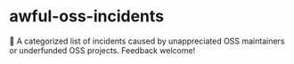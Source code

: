 # awful-oss-incidents
🤬 A categorized list of incidents caused by unappreciated OSS maintainers or underfunded OSS projects. Feedback welcome!
